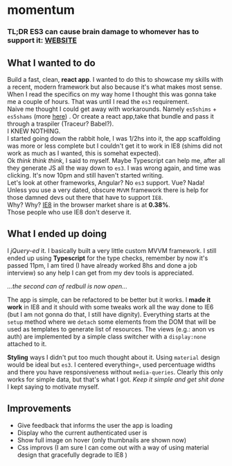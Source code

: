 # momentum

### TL;DR ES3 can cause brain damage to whomever has to support it: [WEBSITE](https://gioele-antoci.github.io/momentum) 

## What I wanted to do
Build a fast, clean, **react app**. I wanted to do this to showcase my skills with a recent, modern framework but also because it's what makes most sense. When I read the specifics on my way home I thought this was gonna take me a couple of hours. That was until I read the `es3` requirement.   
Naive me thought I could get away with workarounds. Namely `es5shims` + `es5shams` (more [here](https://github.com/es-shims/es5-shim)) . Or create a react app,take that bundle and pass it through a traspiler (Traceur? Babel?).    
I KNEW NOTHING.   
I started going down the rabbit hole, I was 1/2hs into it, the app scaffolding was more or less complete but I couldn't get it to work in IE8 (shims did not work as much as I wanted, this is somehat expected).    
Ok _think think think_, I said to myself. Maybe Typescript can help me, after all they generate JS all the way down to `es3`. I was wrong again, and time was clicking. It's now 10pm and still haven't started writing.    
Let's look at other frameworks, Angular? No `es3` support. Vue? Nada! Unless you use a very dated, obscure `MVVM` framework there is help for those damned devs out there that have to support `IE8`.     
Why? Why? [IE8](http://caniuse.com/usage-table) in the browser market share is at **0.38%**.  
Those people who use IE8 don't deserve it.

## What I ended up doing
I _jQuery-ed_ it. I basically built a very little custom MVVM framework. I still ended up using **Typescript** for the type checks, remember by now it's passed 11pm, I am tired (I have already worked 8hs and done a job interview) so any help I can get from my dev tools is  appreciated.    

_...the second can of redbull is now open..._

The app is simple, can be refactored to be better but it works. I **made it work** in IE8 and it should with some tweaks work all the way done to IE6 (but I am not gonna do that, I still have dignity). Everything starts at the `setup` method where we `detach` some elements from the DOM that will be used as templates to generate list of resources. The views (e.g.: anon vs auth) are implemented by a simple class switcher with a `display:none` attached to it.      

**Styling** ways I didn't put too much thought about it. Using `material` design would be ideal but `es3`. I centered everything=, used percentuage widths and there you have responsiveness without `media-queries`. Clearly this only works for simple data, but that's what I got. _Keep it simple and get shit done_ I kept saying to motivate myself. 


## Improvements
- Give feedback that informs the user the app is loading
- Display who the current authenticated user is
- Show full image on hover (only thumbnails are shown now)
- Css improvs (I am sure I can come out with a way of using material design that gracefully degrade to IE8 )